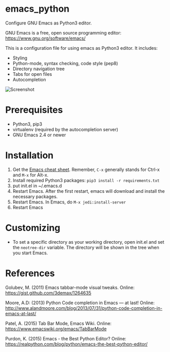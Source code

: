 # emacs_python
Configure GNU Emacs as Python3 editor.

GNU Emacs is a free, open source programming editor: https://www.gnu.org/software/emacs/

This is a configuration file for using emacs as Python3 editor. It includes:
* Styling
* Python-mode, syntax checking, code style (pep8)
* Directory navigation tree
* Tabs for open files
* Autocompletion

![Screenshot](https://user-images.githubusercontent.com/679068/32175197-7c48b802-bd84-11e7-8828-650a30a0c368.png)

# Prerequisites
* Python3, pip3
* virtualenv (required by the autocompletion server)
* GNU Emacs 2.4 or newer

# Installation
1. Get the [Emacs cheat sheet](https://www.gnu.org/software/emacs/refcards/pdf/refcard.pdf). Remember, `C-x` generally stands for Ctrl-x and `M-x` for Alt-x. 
2. Install required Python3 packages: `pip3 install -r requirements.txt`
3. put init.el in ~/.emacs.d
4. Restart Emacs. After the first restart, emacs will download and install the necessary packages.
5. Restart Emacs. In Emacs, do `M-x jedi:install-server`
6. Restart Emacs

# Customizing
* To set a specific directory as your working directory, open init.el and set the `neotree-dir` variable. The directory will be shown in the tree when you start Emacs.

# References
Golubev, M. (2011) Emacs tabbar-mode visual tweaks. Online: https://gist.github.com/3demax/1264635 

Moore, A.D: (2013) Python Code completion in Emacs — at last! Online: http://www.alandmoore.com/blog/2013/07/31/python-code-completion-in-emacs-at-last/

Patel, A. (2015) Tab Bar Mode, Emacs Wiki. Online: https://www.emacswiki.org/emacs/TabBarMode 

Purdon​, K. (2015) Emacs - the Best Python Editor? Online: https://realpython.com/blog/python/emacs-the-best-python-editor/
